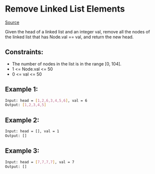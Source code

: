# Remove Linked List Elements
[Source](https://leetcode.com/problems/remove-linked-list-elements/)

Given the head of a linked list and an integer val, remove all the nodes of the linked list that has Node.val == val, and return the new head.

## Constraints:

 - The number of nodes in the list is in the range [0, 104].
 - 1 <= Node.val <= 50
 - 0 <= val <= 50

## Example 1:
```sh
Input: head = [1,2,6,3,4,5,6], val = 6
Output: [1,2,3,4,5]
```

## Example 2:
```sh
Input: head = [], val = 1
Output: []
```

## Example 3:
```sh
Input: head = [7,7,7,7], val = 7
Output: []
```